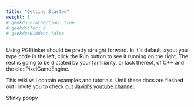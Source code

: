 ```yaml
---
title: "Getting Started"
weight: 1
# geekdocFlatSection: true
# geekdocToc: 6
# geekdocHidden: false
---
```


Using PGEtinker should be pretty straight forward. In it's default layout you type
code in the left, click the Run button to see it running on the right. The rest
is going to be dictated by your familiarity, or lack thereof, of C++ and the
olc::PixelGameEngine.

This wiki will contain examples and tutorials. Until these docs are fleshed out I
invite you to check out [Javid's youtube channel](https://youtube.com/@javidx9).

Stinky poopy
